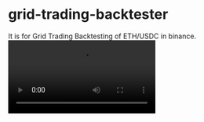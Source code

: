 # grid-trading-backtester
It is for Grid Trading Backtesting of ETH/USDC in binance.
<video src="https://github.com/realhardworkingdeveloper/grid-trading-backtester/blob/master/video/3-1_2pm_pst.mp4" />
